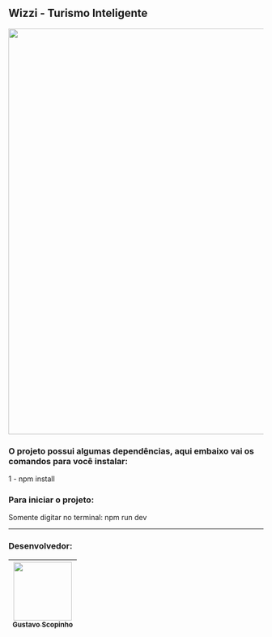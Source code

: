 ## Wizzi - Turismo Inteligente

<img align="center" width="800px" src="https://i.imgur.com/pF4bCJD.png" >

### O projeto possui algumas dependências, aqui embaixo vai os comandos para você instalar:

1 - npm install <br>


### Para iniciar o projeto:
Somente digitar no terminal: npm run dev

<hr>

 ### Desenvolvedor: 

[<img src="https://avatars.githubusercontent.com/u/102439841?v=4" width=115 > <br> <sub> Gustavo Scopinho </sub>](https://github.com/GustavoScopinho)  |   
| :---: | 
